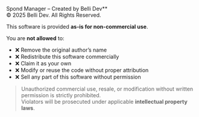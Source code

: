 Spond Manager – Created by Belli Dev**  
© 2025 Belli Dev. All Rights Reserved.

This software is provided **as-is for non-commercial use**.

You are **not allowed** to:

- ❌ Remove the original author’s name  
- ❌ Redistribute this software commercially  
- ❌ Claim it as your own  
- ❌ Modify or reuse the code without proper attribution  
- ❌ Sell any part of this software without permission

> Unauthorized commercial use, resale, or modification without written permission is strictly prohibited.  
> Violators will be prosecuted under applicable **intellectual property laws**.
